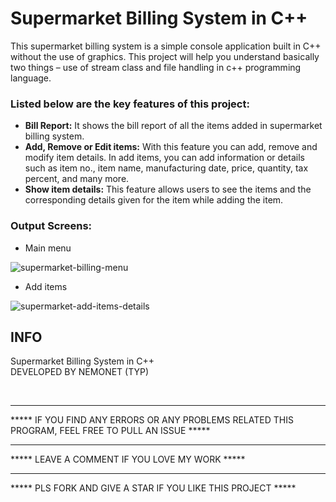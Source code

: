 # Supermarket Billing System in C++

This supermarket billing system is a simple console application built in C++ without the use of graphics. This project will help you understand basically two things – use of stream class and file handling in c++ programming language.

### Listed below are the key features of this project:

   - **Bill Report:** It shows the bill report of all the items added in supermarket billing system.
   - **Add, Remove or Edit items:** With this feature you can add, remove and modify item details. In add items, you can add information or details such as item no., item name, manufacturing date, price, quantity, tax percent, and many more.
   - **Show item details:** This feature allows users to see the items and the corresponding details given for the item while adding the item.


### Output Screens:

- Main menu

![supermarket-billing-menu](https://user-images.githubusercontent.com/79866006/233812978-2b2a8e4f-9c41-4b16-a8cb-c52061accecb.png)

- Add items

![supermarket-add-items-details](https://user-images.githubusercontent.com/79866006/233812991-6d3cd9b1-48cb-47ef-9079-6944e9ba8ea9.png)




<h2>
INFO
</h2>
<footer>
Supermarket Billing System in C++ 

<br>
DEVELOPED BY NEMONET (TYP)

<br><hr>
***** IF YOU FIND ANY ERRORS OR ANY PROBLEMS RELATED THIS PROGRAM, FEEL FREE TO PULL AN ISSUE *****  

<hr>
***** LEAVE A COMMENT IF YOU LOVE MY WORK *****

<hr>
***** PLS FORK AND GIVE A STAR IF YOU LIKE THIS PROJECT *****

</footer>




